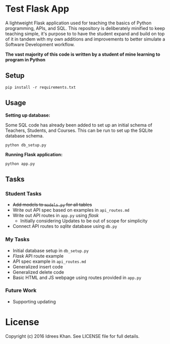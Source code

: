 # Test Flask App
A lightweight Flask application used for teaching the basics of Python programming, APIs, and SQL. 
This repository is deliberately minified to keep teaching simple, it's purpose to to have the student expand
and build on top of it in tandem with my own additions and improvements to better simulate a Software Development workflow.

__The vast majority of this code is written by a student of mine learning to program in Python__

## Setup
```
pip install -r requirements.txt
```

## Usage
__Setting up database:__

Some SQL code has already been added to set up an initial schema of Teachers, Students, and Courses. 
This can be run to set up the SQLite database schema.
```
python db_setup.py
```

__Running Flask application:__
```
python app.py
```

## Tasks

### Student Tasks
 - ~~Add models to `models.py` for all tables~~
 - Write out API spec based on examples in `api_routes.md`
 - Write out API routes in `app.py` using _flask_
   - Initially considering Updates to be out of scope for simplicity
 - Connect API routes to _sqlite_ database using `db.py`

### My Tasks
 - Initial database setup in `db_setup.py`
 - _Flask_ API route example
 - API spec example in `api_routes.md`
 - Generalized insert code
 - Generalized delete code
 - Basic HTML and JS webpage using routes provided in `app.py`
 
### Future Work
 - Supporting updating

# License
Copyright (c) 2016 Idrees Khan. See LICENSE file for full details.